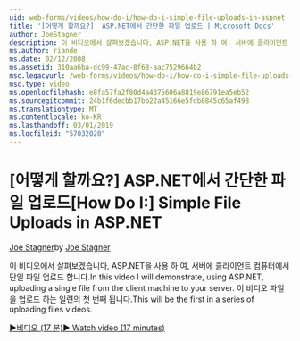 ```yaml
---
uid: web-forms/videos/how-do-i/how-do-i-simple-file-uploads-in-aspnet
title: '[어떻게 할까요?]  ASP.NET에서 간단한 파일 업로드 | Microsoft Docs'
author: JoeStagner
description: 이 비디오에서 살펴보겠습니다, ASP.NET을 사용 하 여, 서버에 클라이언트 컴퓨터에서 단일 파일 업로드 합니다. 이 시리즈 업로드 중 첫 번째 됩니다...
ms.author: riande
ms.date: 02/12/2008
ms.assetid: 310aa6ba-dc99-47ac-8f68-aac7529664b2
msc.legacyurl: /web-forms/videos/how-do-i/how-do-i-simple-file-uploads-in-aspnet
msc.type: video
ms.openlocfilehash: e8fa57fa2f80d4a4375606a8819e86791ea5eb52
ms.sourcegitcommit: 24b1f6decbb17bb22a45166e5fdb0845c65af498
ms.translationtype: MT
ms.contentlocale: ko-KR
ms.lasthandoff: 03/01/2019
ms.locfileid: "57032020"
---
```

<a name="how-do-i--simple-file-uploads-in-aspnet"></a><span data-ttu-id="fb547-104">[어떻게 할까요?]  ASP.NET에서 간단한 파일 업로드</span><span class="sxs-lookup"><span data-stu-id="fb547-104">[How Do I:]  Simple File Uploads in ASP.NET</span></span>
====================
<span data-ttu-id="fb547-105">[Joe Stagner](https://github.com/JoeStagner)</span><span class="sxs-lookup"><span data-stu-id="fb547-105">by [Joe Stagner](https://github.com/JoeStagner)</span></span>

<span data-ttu-id="fb547-106">이 비디오에서 살펴보겠습니다, ASP.NET을 사용 하 여, 서버에 클라이언트 컴퓨터에서 단일 파일 업로드 합니다.</span><span class="sxs-lookup"><span data-stu-id="fb547-106">In this video I will demonstrate, using ASP.NET, uploading a single file from the client machine to your server.</span></span> <span data-ttu-id="fb547-107">이 비디오 파일을 업로드 하는 일련의 첫 번째 됩니다.</span><span class="sxs-lookup"><span data-stu-id="fb547-107">This will be the first in a series of uploading files videos.</span></span>

[<span data-ttu-id="fb547-108">&#9654;비디오 (17 분)</span><span class="sxs-lookup"><span data-stu-id="fb547-108">&#9654; Watch video (17 minutes)</span></span>](https://channel9.msdn.com/Blogs/ASP-NET-Site-Videos/how-do-i-simple-file-uploads-in-aspnet)
